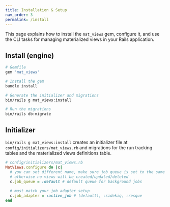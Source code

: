 ```yaml
---
title: Installation & Setup
nav_order: 3
permalink: /install
---
```


This page explains how to install the `mat_views` gem, configure it, and use the CLI tasks for managing materialized views in your Rails application.

## Install (engine)

```ruby
# Gemfile
gem 'mat_views'
```

```bash
# Install the gem
bundle install

# Generate the initializer and migrations
bin/rails g mat_views:install

# Run the migrations
bin/rails db:migrate
```

## Initializer

`bin/rails g mat_views:install` creates an initializer file at `config/initializers/mat_views.rb` and migrations for the run tracking tables and the materialized views definitions table.

```ruby
# config/initializers/mat_views.rb
MatViews.configure do |c|
  # you can set different name, make sure job queue is set to the same as in your job adapter
  # otherwise no views will be created/updated/deleted
  c.job_queue = :default # default queue for background jobs
  
  # must match your job adapter setup
  c.job_adapter = :active_job # (default), :sidekiq, :resque
end
```
